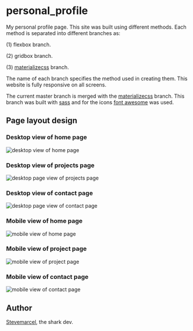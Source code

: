 # personal_profile

My personal profile page. This site was built using different methods. Each method is separated into different branches as:

(1) flexbox branch.

(2) gridbox branch.

(3) [materializecss](http://materializecss.com) branch.

The name of each branch specifies the method used in creating them. This website is fully responsive on all screens.

The current master branch is merged with the [materializecss](http://materializecss.com) branch. This branch was built with [sass](http://sass-lang.com) and for the icons [font awesome](http://fontawesome.com) was used.

## Page layout design

### Desktop view of home page

![desktop view of home page](./assets/img/layouts/desktop/stevemarcel-portfolio-home-desktop.jpg)

### Desktop view of projects page

![desktop page view of projects page](./assets/img/layouts/desktop/stevemarcel-portfolio-projects-desktop.jpg)

### Desktop view of contact page

![desktop page view of contact page](./assets/img/layouts/desktop/stevemarcel-portfolio-contact-desktop.jpg)

### Mobile view of home page

![mobile view of home page](./assets/img/layouts/mobile/stevemarcel-portfolio-home-mobile.jpg)

### Mobile view of project page

![mobile view of project page](./assets/img/layouts/mobile/stevemarcel-portfolio-projects-mobile.jpg)

### Mobile view of contact page

![mobile view of contact page](./assets/img/layouts/mobile/stevemarcel-portfolio-contact-mobile.jpg)

## Author

[Stevemarcel](https://github.com/stevemarcel), the shark dev.
